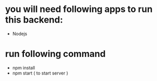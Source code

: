 # you will need following apps to run this backend: 
 * Nodejs

# run following command
  * npm install
  * npm start ( to start server )  